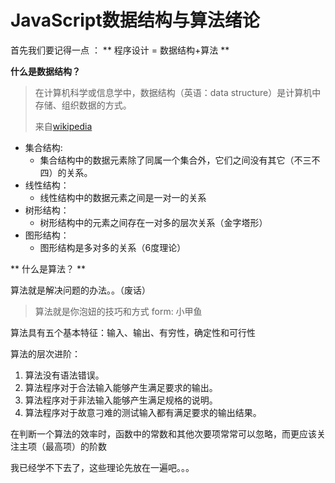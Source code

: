 # JavaScript数据结构与算法绪论

首先我们要记得一点  ： ** 程序设计 = 数据结构+算法 **


**什么是数据结构？**

> 在计算机科学或信息学中，数据结构（英语：data structure）是计算机中存储、组织数据的方式。
> 
>来自[wikipedia](https://zh.wikipedia.org/wiki/%E6%95%B0%E6%8D%AE%E7%BB%93%E6%9E%84)


- 集合结构:
    - 集合结构中的数据元素除了同属一个集合外，它们之间没有其它（不三不四）的关系。
- 线性结构：
    - 线性结构中的数据元素之间是一对一的关系
- 树形结构：
    - 树形结构中的元素之间存在一对多的层次关系（金字塔形）
- 图形结构：
    - 图形结构是多对多的关系（6度理论）


** 什么是算法？ **

算法就是解决问题的办法。。（废话）

> 算法就是你泡妞的技巧和方式   form: 小甲鱼

算法具有五个基本特征：输入、输出、有穷性，确定性和可行性

算法的层次进阶：

1. 算法没有语法错误。
2. 算法程序对于合法输入能够产生满足要求的输出。
3. 算法程序对于非法输入能够产生满足规格的说明。 
4. 算法程序对于故意刁难的测试输入都有满足要求的输出结果。


在判断一个算法的效率时，函数中的常数和其他次要项常常可以忽略，而更应该关注主项（最高项）的阶数


我已经学不下去了，这些理论先放在一遍吧。。。

## 
